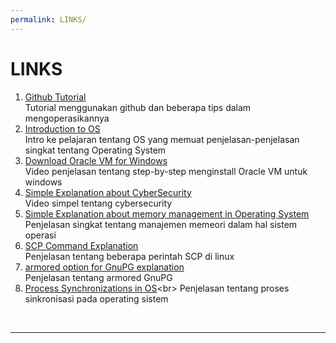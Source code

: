 ```yaml
---
permalink: LINKS/
---
```


# LINKS
1. [Github Tutorial](https://hanifrifky.github.io/os232/)<br>
   Tutorial menggunakan github dan beberapa tips dalam mengoperasikannya
2. [Introduction to OS](https://youtu.be/vBURTt97EkA?si=4ok7od0AlrqUOq02)<br>
   Intro ke pelajaran tentang OS yang memuat penjelasan-penjelasan singkat tentang Operating System
3. [Download Oracle VM for Windows](https://youtu.be/nvdnQX9UkMY?si=9oH07sRNLGdy1J3)<br>
   Video penjelasan tentang step-by-step menginstall Oracle VM untuk windows
4. [Simple Explanation about CyberSecurity](https://youtu.be/inWWhr5tnEA?si=Jx6xLDRsVi_-y8ez)<br>
   Video simpel tentang cybersecurity
5. [Simple Explanation about memory management in Operating System](https://www.geeksforgeeks.org/memory-management-in-operating-system/)<br>
   Penjelasan singkat tentang manajemen memeori dalam hal sistem operasi
6. [SCP Command Explanation](https://www.geeksforgeeks.org/scp-command-in-linux-with-examples/)<br>
   Penjelasan tentang beberapa perintah SCP di linux
7. [armored option for GnuPG explanation](https://unix.stackexchange.com/questions/623375/what-is-the-armored-option-for-in-gnupg)<br>
   Penjelasan tentang armored GnuPG
8. [Process Synchronizations in OS](https://www.prepbytes.com/blog/operating-system/process-synchronization-in-os-definition-working-and-example/#:~:text=Process%20synchronization%20is%20the%20task,and%20resource%20efficiency%20are%20maintained.)<br>
   Penjelasan tentang proses sinkronisasi pada operating sistem
<br>
<hr>
